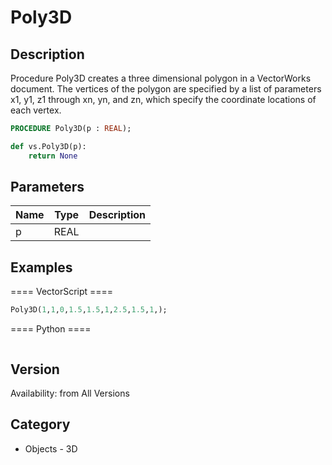 # Poly3D

## Description
Procedure Poly3D creates a three dimensional polygon in a VectorWorks document. The vertices of the polygon are specified by a list of parameters x1, y1, z1 through xn, yn, and zn, which specify the coordinate locations of each vertex.

```pascal
PROCEDURE Poly3D(p : REAL);
```

```python
def vs.Poly3D(p):
    return None
```

## Parameters
|Name|Type|Description|
|---|---|---|
|p|REAL|   |

## Examples
==== VectorScript ====
```pascal
Poly3D(1,1,0,1.5,1.5,1,2.5,1.5,1,);
```
==== Python ====
```python

```

## Version
Availability: from All Versions

## Category
* Objects - 3D

